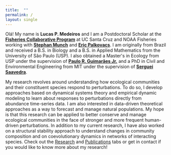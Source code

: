 ```yaml
---
title:  ""
permalink: /
layout: single
---
```


Olá! My name is **Lucas P. Medeiros** and I am a Postdoctoral Scholar at the [**Fisheries Collaborative Program**](https://fisheries.ucsc.edu) at UC Santa Cruz and NOAA Fisheries working with [**Stephan Munch**](https://sbmunch.sites.ucsc.edu) and [**Eric Palkovacs**](https://palkovacs.eeb.ucsc.edu). I am originally from Brazil and received a B.S. in Biology and a B.S. in Applied Mathematics from the University of São Paulo (USP). I also obtained a Master's in Ecology from USP under the supervision of [**Paulo R. Guimarães Jr.**](http://guimaraeslab.weebly.com/) and a PhD in Civil and Environmental Engineering from MIT under the supervision of [**Serguei Saavedra**](https://sites.google.com/site/sergueisaavedra/).

My research revolves around understanding how ecological communities and their constituent species respond to perturbations. To do so, I develop approaches based on dynamical systems theory and empirical dynamic modeling to learn about responses to perturbations directly from abundance time-series data. I am also interested in data-driven theoretical approaches as a way to forecast and manage natural populations. My hope is that this research can be applied to better conserve and manage ecological communities in the face of stronger and more frequent human-driven perturbations. In addition to my current research, I have also worked on a structural stability approach to understand changes in community composition and on coevolutionary dynamics in networks of interacting species. Check out the [Research](https://lucaspdmedeiros.github.io/_pages/Research) and [Publications](https://lucaspdmedeiros.github.io/_pages/Publications) tabs or get in contact if you would like to know more about my research!
